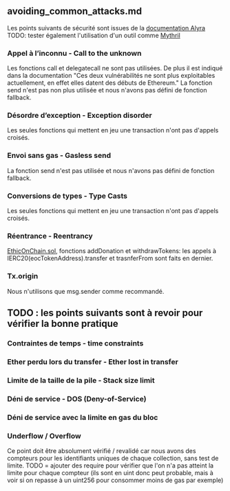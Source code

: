 ## avoiding_common_attacks.md

Les points suivants de sécurité sont issues de la [documentation Alyra](https://ecole.alyra.fr/mod/page/view.php?id=900)
TODO: tester également l'utilisation d'un outil comme [Mythril](https://github.com/ConsenSys/mythril)

### Appel à l’inconnu - Call to the unknown

Les fonctions call et delegatecall ne sont pas utilisées. De plus il est indiqué dans la documentation "Ces deux vulnérabilités ne sont plus exploitables actuellement, en effet elles datent des débuts de Ethereum."
La fonction send n'est pas non plus utilisée et nous n'avons pas défini de fonction fallback.

### Désordre d’exception - Exception disorder

Les seules fonctions qui mettent en jeu une transaction n'ont pas d'appels croisés.

### Envoi sans gas - Gasless send

La fonction send n'est pas utilisée et nous n'avons pas défini de fonction fallback.

### Conversions de types - Type Casts

Les seules fonctions qui mettent en jeu une transaction n'ont pas d'appels croisés.

### Réentrance - Reentrancy 

[EthicOnChain.sol](contracts/EthicOnChain.sol), fonctions addDonation et withdrawTokens: les appels à IERC20(eocTokenAddress).transfer et trasnferFrom sont faits en dernier.

### Tx.origin

Nous n'utilisons que msg.sender comme recommandé.

## TODO : les points suivants sont à revoir pour vérifier la bonne pratique

### Contraintes de temps - time constraints

### Ether perdu lors du transfer - Ether lost in transfer

### Limite de la taille de la pile - Stack size limit

### Déni de service - DOS (Deny-of-Service)

### Déni de service avec la limite en gas du bloc

### Underflow / Overflow

Ce point doit être absolument vérifié / revalidé car nous avons des compteurs pour les identifiants uniques de chaque collection, sans test de limite.
TODO = ajouter des require pour vérifier que l'on n'a pas atteint la limite pour chaque compteur (ils sont en uint donc peut probable, mais à voir si on repasse à un uint256 pour consommer moins de gas par exemple)

